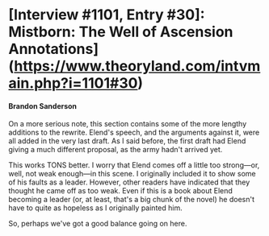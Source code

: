 # [Interview #1101, Entry #30]: Mistborn: The Well of Ascension Annotations](https://www.theoryland.com/intvmain.php?i=1101#30)

#### Brandon Sanderson

On a more serious note, this section contains some of the more lengthy additions to the rewrite. Elend's speech, and the arguments against it, were all added in the very last draft. As I said before, the first draft had Elend giving a much different proposal, as the army hadn't arrived yet.

This works TONS better. I worry that Elend comes off a little too strong—or, well, not weak enough—in this scene. I originally included it to show some of his faults as a leader. However, other readers have indicated that they thought he came off as too weak. Even if this is a book about Elend becoming a leader (or, at least, that's a big chunk of the novel) he doesn't have to quite as hopeless as I originally painted him.

So, perhaps we've got a good balance going on here.

